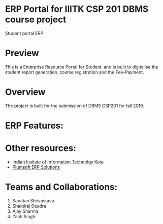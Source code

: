 # ERP Portal for IIITK CSP 201 DBMS course project
Student portal ERP

# Preview
This is a Enterprise Resource Portal for Student. and is built to digitalise the student report generation, course registration and the Fee-Payment.
# Overview
The project is built for the submission of DBMS CSP201 for fall 2019.
# ERP Features:


# Other resources:
- [Indian Insitute of Information Technolgy Kota](https://www.iiitkota.ac.in)
- [Plumsoft ERP Solutions](https://www.plumsoft.com)

# Teams and Collaborations:
1. Sanatan Shrivastava
2. Shaktiraj Daudra
3. Ajay Sharma
4. Yash Singh
